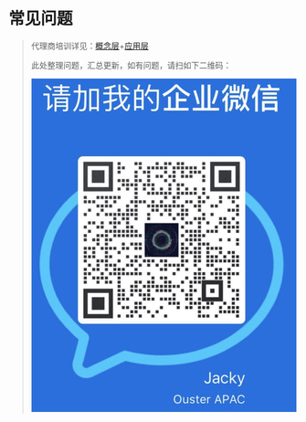 # 常见问题

> 代理商培训详见：[概念层](/faq-concepts)+[应用层](/faq-applications)  
>
> 此处整理问题，汇总更新，如有问题，请扫如下二维码：
>
> ![[image-20200917210554905](https://drive.weixin.qq.com/s?k=AEYARQeBAAYxBiFxFtAE4AvQanABU)](faq-app.assets/wechat.png)


